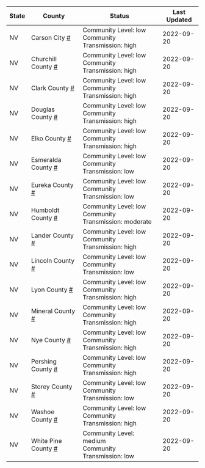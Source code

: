 State | County | Status | Last Updated
--- | --- | --- | --- 
NV | Carson City <a href="#carson_city">#</a> | <a name="carson_city"></a>Community Level: low<br/>Community Transmission: high | 2022-09-20
NV | Churchill County <a href="#churchill_county">#</a> | <a name="churchill_county"></a>Community Level: low<br/>Community Transmission: high | 2022-09-20
NV | Clark County <a href="#clark_county">#</a> | <a name="clark_county"></a>Community Level: low<br/>Community Transmission: high | 2022-09-20
NV | Douglas County <a href="#douglas_county">#</a> | <a name="douglas_county"></a>Community Level: low<br/>Community Transmission: high | 2022-09-20
NV | Elko County <a href="#elko_county">#</a> | <a name="elko_county"></a>Community Level: low<br/>Community Transmission: high | 2022-09-20
NV | Esmeralda County <a href="#esmeralda_county">#</a> | <a name="esmeralda_county"></a>Community Level: low<br/>Community Transmission: low | 2022-09-20
NV | Eureka County <a href="#eureka_county">#</a> | <a name="eureka_county"></a>Community Level: low<br/>Community Transmission: low | 2022-09-20
NV | Humboldt County <a href="#humboldt_county">#</a> | <a name="humboldt_county"></a>Community Level: low<br/>Community Transmission: moderate | 2022-09-20
NV | Lander County <a href="#lander_county">#</a> | <a name="lander_county"></a>Community Level: low<br/>Community Transmission: high | 2022-09-20
NV | Lincoln County <a href="#lincoln_county">#</a> | <a name="lincoln_county"></a>Community Level: low<br/>Community Transmission: low | 2022-09-20
NV | Lyon County <a href="#lyon_county">#</a> | <a name="lyon_county"></a>Community Level: low<br/>Community Transmission: high | 2022-09-20
NV | Mineral County <a href="#mineral_county">#</a> | <a name="mineral_county"></a>Community Level: low<br/>Community Transmission: high | 2022-09-20
NV | Nye County <a href="#nye_county">#</a> | <a name="nye_county"></a>Community Level: low<br/>Community Transmission: high | 2022-09-20
NV | Pershing County <a href="#pershing_county">#</a> | <a name="pershing_county"></a>Community Level: low<br/>Community Transmission: high | 2022-09-20
NV | Storey County <a href="#storey_county">#</a> | <a name="storey_county"></a>Community Level: low<br/>Community Transmission: low | 2022-09-20
NV | Washoe County <a href="#washoe_county">#</a> | <a name="washoe_county"></a>Community Level: low<br/>Community Transmission: high | 2022-09-20
NV | White Pine County <a href="#white_pine_county">#</a> | <a name="white_pine_county"></a>Community Level: medium<br/>Community Transmission: low | 2022-09-20
